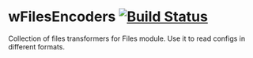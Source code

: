 # wFilesEncoders [![Build Status](https://travis-ci.org/Wandalen/wFilesEncoders.svg?branch=master)](https://travis-ci.org/Wandalen/wFilesEncoders)

Collection of files transformers for Files module. Use it to read configs in different formats.


















